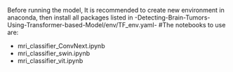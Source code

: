 Before running the model, It is recommended to create new environment in anaconda, then install all packages listed in -Detecting-Brain-Tumors-Using-Transformer-based-Model/env/TF_env.yaml-
#The notebooks to use are:
- mri_classifier_ConvNext.ipynb
- mri_classifier_swin.ipynb
- mri_classifier_vit.ipynb
